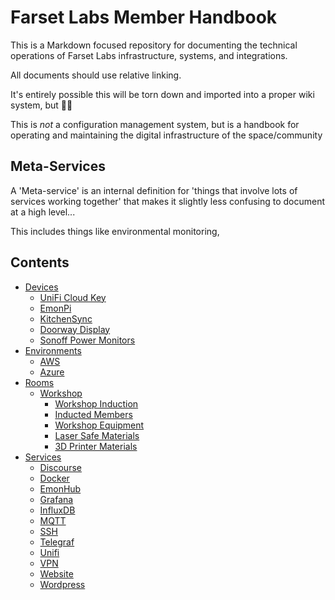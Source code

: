 # Farset Labs Member Handbook

This is a Markdown focused repository for documenting the technical operations of Farset Labs infrastructure, systems, and integrations. 

All documents should use relative linking.

It's entirely possible this will be torn down and imported into a proper wiki system, but :man_shrugging:

This is *not* a configuration management system, but is a handbook for operating and maintaining the digital infrastructure of the space/community

## Meta-Services

A 'Meta-service' is an internal definition for 'things that involve lots of services working together' that makes it slightly less confusing to document at a high level... 

This includes things like environmental monitoring, 

## Contents
- [Devices](https://github.com/FarsetLabs/member-handbook/tree/master/devices)
  * [UniFi Cloud Key](https://github.com/FarsetLabs/member-handbook/blob/master/devices/CloudKey.md)
  * [EmonPi](https://github.com/FarsetLabs/member-handbook/blob/master/devices/EmonPi.md)
  * [KitchenSync](https://github.com/FarsetLabs/member-handbook/blob/master/devices/KitchenSync.md)
  * [Doorway Display](https://github.com/FarsetLabs/member-handbook/blob/master/devices/display-doorway.md)
  * [Sonoff Power Monitors](https://github.com/FarsetLabs/member-handbook/blob/master/devices/sonoff_power_monitors.md)
- [Environments](https://github.com/FarsetLabs/member-handbook/tree/master/environments)
  * [AWS](https://github.com/FarsetLabs/member-handbook/blob/master/environments/AWS.md)
  * [Azure](https://github.com/FarsetLabs/member-handbook/blob/master/environments/Azure.md)
- [Rooms](https://github.com/FarsetLabs/member-handbook/tree/master/rooms)
  * [Workshop](https://github.com/FarsetLabs/member-handbook/tree/master/rooms/workshop)
    + [Workshop Induction](https://github.com/FarsetLabs/member-handbook/blob/master/rooms/workshop/induction.md)
    + [Inducted Members](https://github.com/FarsetLabs/member-handbook/blob/master/rooms/workshop/inducted.md)
    + [Workshop Equipment](https://github.com/FarsetLabs/member-handbook/blob/master/rooms/workshop/equipment.md)
    + [Laser Safe Materials](https://github.com/FarsetLabs/member-handbook/blob/master/rooms/workshop/laser_safe_materials.md)
    + [3D Printer Materials](https://github.com/FarsetLabs/member-handbook/blob/master/rooms/workshop/3d_printer_materials.md)
- [Services](https://github.com/FarsetLabs/member-handbook/tree/master/services)
  * [Discourse](https://github.com/FarsetLabs/member-handbook/blob/master/services/Discourse.md)
  * [Docker](https://github.com/FarsetLabs/member-handbook/blob/master/services/Docker.md)
  * [EmonHub](https://github.com/FarsetLabs/member-handbook/blob/master/services/EmonHub.md)
  * [Grafana](https://github.com/FarsetLabs/member-handbook/blob/master/services/Grafana.md)
  * [InfluxDB](https://github.com/FarsetLabs/member-handbook/blob/master/services/InfluxDB.md)
  * [MQTT](https://github.com/FarsetLabs/member-handbook/blob/master/services/MQTT.md)
  * [SSH](https://github.com/FarsetLabs/member-handbook/blob/master/services/SSH.md)
  * [Telegraf](https://github.com/FarsetLabs/member-handbook/blob/master/services/Telegraf.md)
  * [Unifi](https://github.com/FarsetLabs/member-handbook/blob/master/services/Unifi.md)
  * [VPN](https://github.com/FarsetLabs/member-handbook/blob/master/services/VPN.md)
  * [Website](https://github.com/FarsetLabs/member-handbook/blob/master/services/Website.md)
  * [Wordpress](https://github.com/FarsetLabs/member-handbook/blob/master/services/Wordpress.md)
